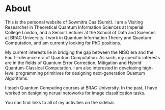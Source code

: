 # About

This is the personal website of Sowmitra Das (Sumit). I am a Visiting Researcher in Theoretical Quantum Information Sciences at Imperial College London, and a Senior Lecturer at the School of Data and Sciences at BRAC University. I work in Quantum Information Theory and Quantum Computation, and am currently looking for PhD positions. 

My current interests lie in bridging the gap between the NISQ era and the Fault-Tolerance era of Quantum Computation. As such, my specific interests are in the fields of Quantum Error Correction, Mitigation and Hybrid Quantum-Classical Computation. I am also interested in developing high-level programming primitives for designing next-generation Quantum Algorithms. 

I teach Quantum Computing courses at BRAC University. In the past, I have worked on designing nerual netoworks for image classification tasks. 

You can find links to all of my activities on the sidebar. 
